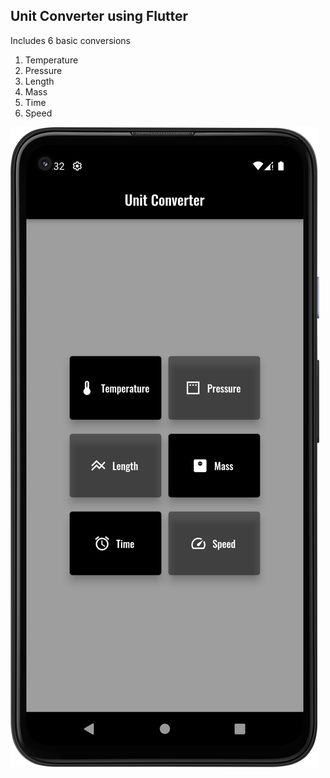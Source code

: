 ## Unit Converter using Flutter
Includes 6 basic conversions 
1. Temperature
2. Pressure
3. Length
4. Mass
5. Time
6. Speed

![Interface](interface.png)



